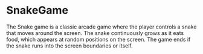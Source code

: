 # SnakeGame
The Snake game is a classic arcade game where the player controls a snake that moves around the screen. The snake continuously grows as it eats food, which appears at random positions on the screen. The game ends if the snake runs into the screen boundaries or itself.
